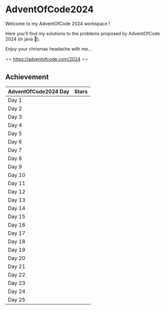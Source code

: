 # AdventOfCode2024
Welcome to my AdventOfCode 2024 workspace !

Here you'll find my solutions to the problems proposed by AdventOfCode 2024 (in java 💪).

Enjoy your chrismas headache with me...

⭐⭐ https://adventofcode.com/2024 ⭐⭐

## Achievement
|AdventOfCode2024 Day|Stars|
|---|-----|
|Day 1||
|Day 2||
|Day 3||
|Day 4||
|Day 5||
|Day 6||
|Day 7||
|Day 8||
|Day 9||
|Day 10||
|Day 11||
|Day 12||
|Day 13||
|Day 14||
|Day 15||
|Day 16||
|Day 17||
|Day 18||
|Day 19||
|Day 20||
|Day 21||
|Day 22||
|Day 23||
|Day 24||
|Day 25||
